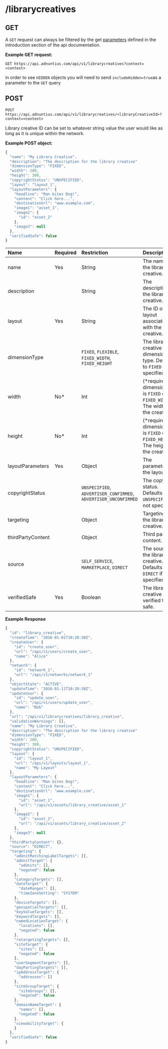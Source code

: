 # /librarycreatives

## GET

A `GET` request can always be filtered by the get [parameters](http://docs.adnuntius.com/api/api-requests) defined in the introduction section of the api
documentation.

**Example GET request:**

```http
GET https://api.adnuntius.com/api/v1/librarycreatives?context=<context>
```

in order to see `HIDDEN` objects you will need to send `includeHidden=true`as a parameter to the `GET` query

## POST

```http
POST https://api.adnuntius.com/api/v1/librarycreatives/<libraryCreativeId>?context=<context>
```
Library creative ID can be set to whatever string value the user would like as long as it is unique within the network.

**Example POST object:**

```javascript
{
  "name": "My Library Creative",
  "description": "The description for the library creative"
  "dimensionType": "FIXED",
  "width": 200,
  "height": 300,
  "copyrightStatus": "UNSPECIFIED",
  "layout": "layout_1",
  "layoutParameters": {
    "headline": "Man bites Dog!",
    "content": "Click here...",
    "destinationUrl": "www.example.com",
    "image1": "asset_1",
    "image2": {
      "id": "asset_2"
    },
    "image3": null
  },    
  "verifiedSafe": false
}
```

| Name              | Required | Restriction                                                     | Description                                                                           |
| :------------     | :-----   | :------------                                                   | :-----------------------------------------------                                      |
| name              | Yes      | String                                                          | The name of the library creative.                                                     |
| description       |          | String                                                          | The description of the library creative.                                              |
| layout            | Yes      | String                                                          | The ID of layout associated with the creative.                                        |
| dimensionType     |          | `FIXED`, `FLEXIBLE`, `FIXED_WIDTH`, `FIXED_HEIGHT`              | The library creative dimension type. Defaults to `FIXED` if not specified.            |
| width             | No*      | Int                                                             | (*required if dimensionType is `FIXED` or `FIXED_WIDTH`) The width of the creative.   |
| height            | No*      | Int                                                             | (*required if dimensionType is `FIXED` or `FIXED_HEIGHT`) The height of the creative. |
| layoutParameters  | Yes      | Object                                                          | The parameters of the layout.                                                         |
| copyrightStatus   |          | `UNSPECIFIED`, `ADVERTISER_CONFIRMED`, `ADVERTISER_UNCONFIRMED` | The copyright status. Defaults to `UNSPECIFIED` if not specified.                     |
| targeting         |          | Object                                                          | Targeting for the library creative.                                                   |
| thirdPartyContent |          | Object                                                          | Third party content.                                                                  |
| source            |          | `SELF_SERVICE`, `MARKETPLACE`, `DIRECT`                         | The source of the library creative. Defaults to `DIRECT` if not specified.            |
| verifiedSafe      | Yes      | Boolean                                                         | The library creative is verified to be safe.                                          |


**Example Response**

```javascript
{
  "id": "library_creative",
  "createTime": "2016-01-01T10:20:30Z",
  "createUser": {
    "id": "create_user",
    "url": "/api/v1/users/create_user",
    "name": "Alice"
  },
  "network": {
    "id": "network_1",
    "url": "/api/v1/networks/network_1"
  },
  "objectState": "ACTIVE",
  "updateTime": "2016-01-11T10:20:30Z",
  "updateUser": {
    "id": "update_user",
    "url": "/api/v1/users/update_user",
    "name": "Bob"
  },
  "url": "/api/v1/librarycreatives/library_creative",
  "validationWarnings": [],
  "name": "My Library Creative",
  "description": "The description for the library creative"
  "dimensionType": "FIXED",
  "width": 200,
  "height": 300,
  "copyrightStatus": "UNSPECIFIED",
  "layout": {
    "id": "layout_1",
    "url": "/api/v1/layouts/layout_1",
    "name": "My Layout"
  },
  "layoutParameters": {
    "headline": "Man bites Dog!",
    "content": "Click here...",
    "destinationUrl": "www.example.com",
    "image1": {
      "id": "asset_1",
      "url": "/api/v1/assets/library_creative/asset_1"
    },
    "image2": {
      "id": "asset_2",
      "url": "/api/v1/assets/library_creative/asset_2"
    },
    "image3": null
  },
  "thirdPartyContent": {},
  "source": "DIRECT",
  "targeting": {
    "adUnitMatchingLabelTargets": [],
    "adUnitTarget": {
      "adUnits": [],
      "negated": false
    },
    "categoryTargets": [],
    "dateTarget": {
      "dateRanges": [],
      "timeZoneSetting": "SYSTEM"
    },
    "deviceTargets": [],
    "geospatialTargets": [],
    "keyValueTargets": [],
    "keywordTargets": [],
    "namedLocationTarget": {
      "locations": [],
      "negated": false
    },
    "retargetingTargets": [],
    "siteTarget": {
      "sites": [],
      "negated": false
    },
    "userSegmentTargets": [],
    "dayPartingTargets": [],
    "ipAddressTarget": {
      "addresses": []
    },
    "siteGroupTarget": {
      "siteGroups": [],
      "negated": false
    },
    "domainNameTarget": {
      "names": [],
      "negated": false
    },
    "viewabilityTarget": {
    }
  },
  "verifiedSafe": false
}
```
